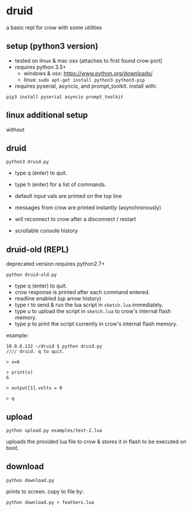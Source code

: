 # druid

a basic repl for crow with some utilities

## setup (python3 version)

- tested on linux & mac osx (attaches to first found crow port)
- requires python 3.5+
  - windows & osx: https://www.python.org/downloads/
  - linux: `sudo apt-get install python3 python3-pip`
- requires pyserial, asyncio, and prompt_toolkit. install with:
```
pip3 install pyserial asyncio prompt_toolkit
```
## linux additional setup

without 

## druid

```
python3 druid.py
```

- type q (enter) to quit.
- type h (enter) for a list of commands.

- default input vals are printed on the top line
- messages from crow are printed instantly (asynchronously)
- will reconnect to crow after a disconnect / restart
- scrollable console history

## druid-old (REPL)

deprecated version requires python2.7+

```
python druid-old.py
```

- type q (enter) to quit.
- crow response is printed after each command entered.
- readline enabled (up arrow history)
- type r to send & run the lua script in `sketch.lua` immediately.
- type u to upload the script in `sketch.lua` to crow's internal flash memory.
- type p to print the script currently in crow's internal flash memory.

example:

```
10.0.0.132 ~/druid $ python druid.py
//// druid. q to quit.

> x=6

> print(x)
6

> output[1].volts = 0

> q
```

## upload

```
python upload.py examples/test-2.lua
```

uploads the provided lua file to crow & stores it in flash to be executed on boot.

## download

```
python download.py
```

prints to screen. copy to file by:

```
python download.py > feathers.lua
```
